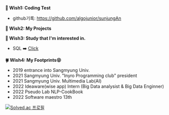 

**:musical_note: Wish1: Coding Test**

+ github기록: https://github.com/algojunior/sunjungAn

 
 **:musical_note: Wish2: My Projects**
 
 
 
 **:musical_note: Wish3: Study that I'm interested in.**
 + SQL :arrow_right: [Click](https://bubbly-hurricane-f9e.notion.site/SQL-6c18d157eb504a33ad7e8a143afcd925)

 **:four_leaf_clover: Wish4: My Footprints:stuck_out_tongue_closed_eyes:**
+ 2019 entrance into Sangmyung Univ.
+ 2021 Sangmyung Univ. "Inyro Programming club" president
+ 2021 Sangmyung Univ. Multimedia Lab(AI) 
+ 2022 Ideaware(wise app) Intern (Big Data analysist & Big Data Enginner)
+ 2022 Pseudo Lab NLP-CookBook
+ 2022 Software maestro 13th

[![Solved.ac
프로필](http://mazassumnida.wtf/api/generate_badge?boj={dkstjswjd83})](https://solved.ac/{dkstjswjd83})
